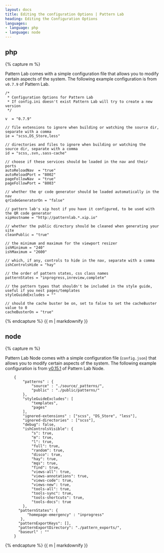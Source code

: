 ```yaml
---
layout: docs
title: Editing the configuration Options | Pattern Lab
heading: Editing the Configuration Options
languages:
- language: php
- language: node
---
```


<!--- start php -->

<div class="tab-panel" id="php">
<h2 class="language-title">php</h2>

{% capture m %}

Pattern Lab comes with a simple configuration file that allows you to modify certain aspects of the system. The following example configuration is from `v0.7.9` of Pattern Lab.

    /*
     * Configuration Options for Pattern Lab
     * If config.ini doesn't exist Pattern Lab will try to create a new version
     */

    v  = "0.7.9"

    // file extensions to ignore when building or watching the source dir, separate with a comma
    ie = "scss,DS_Store,less"

    // directories and files to ignore when building or watching the source dir, separate with a comma
    id = "scss,.svn,.sass-cache"

    // choose if these services should be loaded in the nav and their ports
    autoReloadNav  = "true"
    autoReloadPort = "8002"
    pageFollowNav  = "true"
    pageFollowPort = "8003"

    // whether the qr code generator should be loaded automatically in the nav
    qrCodeGeneratorOn = "false"

    // pattern lab's xip host if you have it configured, to be used with the QR code generator
    xipHostname = "http://patternlab.*.xip.io"

    // whether the public directory should be cleaned when generating your site
    cleanPublic = "true"

    // the minimum and maximum for the viewport resizer
    ishMinimum = "240"
    ishMaximum = "2600"

    // which, if any, controls to hide in the nav, separate with a comma
    ishControlsHide = "hay"

    // the order of pattern states, css class names
    patternStates = "inprogress,inreview,complete"

    // the pattern types that shouldn't be included in the style guide, useful if you nest pages/templates
    styleGuideExcludes = ""

    // should the cache buster be on, set to false to set the cacheBuster value to 0
    cacheBusterOn = "true"

{% endcapture %}
{{ m | markdownify }}

</div>

<!--- end php -->


<!--- start node -->

<div class="tab-panel" id="node">
<h2 class="language-title">node</h2>

{% capture m %}

Pattern Lab Node comes with a simple configuration file (`config.json`) that allows you to modify certain aspects of the system. The following example configuration is from [v0.15.1](https://github.com/pattern-lab/patternlab-node/releases/tag/v0.15.1) of Pattern Lab Node.

```
    {
    	"patterns" : {
    		"source" : "./source/_patterns/",
    		"public" : "./public/patterns/"
    	},
     	"styleGuideExcludes": [
     		"templates",
     		"pages"
     	],
    	"ignored-extensions" : ["scss", "DS_Store", "less"],
    	"ignored-directories" : ["scss"],
    	"debug": false,
    	"ishControlsVisible": {
    		"s": true,
    		"m": true,
    		"l": true,
    		"full": true,
    		"random": true,
    		"disco": true,
    		"hay": true,
    		"mqs": true,
    		"find": true,
    		"views-all": true,
    		"views-annotations": true,
    		"views-code": true,
    		"views-new": true,
    		"tools-all": true,
    		"tools-sync": true,
    		"tools-shortcuts": true,
    		"tools-docs": true
    	},
      "patternStates": {
     	  "homepage-emergency" : "inprogress"
       },
      "patternExportKeys": [],
      "patternExportDirectory": "./pattern_exports/",
      "baseurl" : ""
    }
```

{% endcapture %}
{{ m | markdownify }}

</div>

<!--- end node -->
